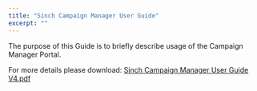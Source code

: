 ```yaml
---
title: "Sinch Campaign Manager User Guide"
excerpt: ""
---
```

The purpose of this Guide is to briefly describe usage of the Campaign Manager Portal.

For more details please download: [Sinch Campaign Manager User Guide V4.pdf](https://www.sinch.com/docs/_downloads/1ecf8c0a900e4365062e358317375501/Sinch%20Campaign%20Manager%20User%20Guide%20V4.pdf)